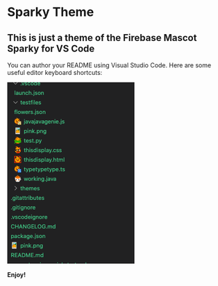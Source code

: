 # Sparky Theme
## This is just a theme of the Firebase Mascot Sparky for VS Code
You can author your README using Visual Studio Code.  Here are some useful editor keyboard shortcuts:

![screenshot1](./themes/icons/screenshot1.png)

**Enjoy!**
